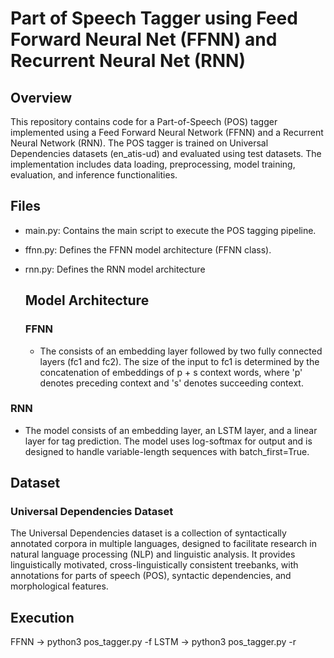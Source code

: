 # Part of Speech Tagger using Feed Forward Neural Net (FFNN) and Recurrent Neural Net (RNN)

## Overview
This repository contains code for a Part-of-Speech (POS) tagger implemented using a Feed Forward Neural Network (FFNN) and a Recurrent Neural Network (RNN). The POS tagger is trained on Universal Dependencies datasets (en_atis-ud) and evaluated using test datasets. The implementation includes data loading, preprocessing, model training, evaluation, and inference functionalities. 

## Files
* main.py: Contains the main script to execute the POS tagging pipeline.
* ffnn.py: Defines the FFNN model architecture (FFNN class).
* rnn.py: Defines the RNN model architecture

  ## Model Architecture
  ### FFNN
  * The  consists of an embedding layer followed by two fully connected layers (fc1 and fc2). The size of the input to fc1 is determined by the concatenation of embeddings of p + s context words, where 'p' denotes preceding context and 's' denotes succeeding context.

 ### RNN
 * The model consists of an embedding layer, an LSTM layer, and a linear layer for tag prediction. The model uses log-softmax for output and is designed to handle variable-length sequences with batch_first=True.

## Dataset
### Universal Dependencies Dataset
The Universal Dependencies dataset is a collection of syntactically annotated corpora in multiple languages, designed to facilitate research in natural language processing (NLP) and linguistic analysis. It provides linguistically motivated, cross-linguistically consistent treebanks, with annotations for parts of speech (POS), syntactic dependencies, and morphological features.
    

## Execution
FFNN -> python3 pos_tagger.py -f 
LSTM -> python3 pos_tagger.py -r


